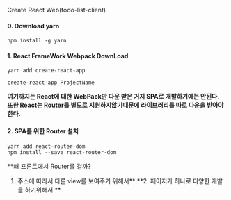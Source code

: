 Create React Web(todo-list-client)

#### 0. Download yarn
```npm
npm install -g yarn
```

#### 1. React FrameWork Webpack DownLoad
```npm
yarn add create-react-app

create-react-app ProjectName
```

**여기까지는 React에 대한 WebPack만 다운 받은 거지 SPA로 개발하기에는 안된다.**
**또한 React는 Router를 별도로 지원하지않기때문에 라이브러리를 따로 다운을 받아야한다.**

#### 2. SPA를 위한 Router 설치
```npm
yarn add react-router-dom
npm install --save react-router-dom
```



**왜 프론트에서 Router를 걸까?
1. 주소에 따라서 다른 view를 보여주기 위해서**
**2. 페이지가 하나로 다양한 개발을 하기위해서 **
